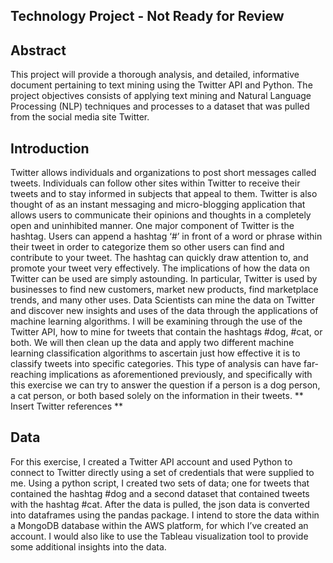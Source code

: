 ## Technology Project - Not Ready for Review

## Abstract

This project will provide a thorough analysis, and detailed, informative document pertaining to text mining using the Twitter API and Python. The project objectives consists of applying text mining and Natural Language Processing (NLP) techniques and processes to a dataset that was pulled from the social media site Twitter. 

## Introduction
  
  Twitter allows individuals and organizations to post short messages called tweets. Individuals can follow other sites within Twitter to receive their tweets and to stay informed in subjects that appeal to them. Twitter is also thought of as an instant messaging and micro-blogging application that allows users to communicate their opinions and thoughts in a completely open and uninhibited manner. One major component of Twitter is the hashtag. Users can append a hashtag ‘#’ in front of a word or phrase within their tweet in order to categorize them so other users can find and contribute to your tweet. The hashtag can quickly draw attention to, and promote your tweet very effectively. The implications of how the data on Twitter can be used are simply astounding. In particular, Twitter is used by businesses to find new customers, market new products, find marketplace trends, and many other uses. Data Scientists can mine the data on Twitter and discover new insights and uses of the data through the applications of machine learning algorithms. I will be examining through the use of the Twitter API, how to mine for tweets that contain the hashtags #dog, #cat, or both. We will then clean up the data and apply two different machine learning classification algorithms to ascertain just how effective it is to classify tweets into specific categories. This type of analysis can have far-reaching implications as aforementioned previously, and specifically with this exercise we can try to answer the question if a person is a dog person, a cat person, or both based solely on the information in their tweets. 
** Insert Twitter references **

## Data 

  For this exercise, I created a Twitter API account and used Python to connect to Twitter directly using a set of credentials that were supplied to me. Using a python script, I created two sets of data; one for tweets that contained the hashtag #dog and a second dataset that contained tweets with the hashtag #cat. After the data is pulled, the json data is converted into dataframes using the pandas package. I intend to store the data within a MongoDB database within the AWS platform, for which I’ve created an account.  I would also like to use the Tableau visualization tool to provide some additional insights into the data. 
